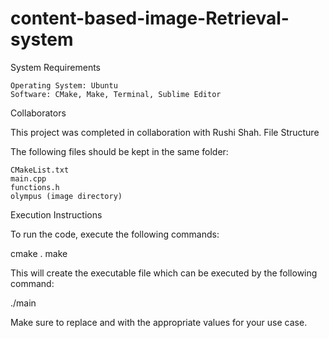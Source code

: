 # content-based-image-Retrieval-system
System Requirements

    Operating System: Ubuntu
    Software: CMake, Make, Terminal, Sublime Editor

Collaborators

This project was completed in collaboration with Rushi Shah.
File Structure

The following files should be kept in the same folder:

    CMakeList.txt
    main.cpp
    functions.h
    olympus (image directory)

Execution Instructions

To run the code, execute the following commands:

cmake .
make

This will create the executable file which can be executed by the following command:

./main <Directory path> <task number>

Make sure to replace <Directory path> and <task number> with the appropriate values for your use case.
